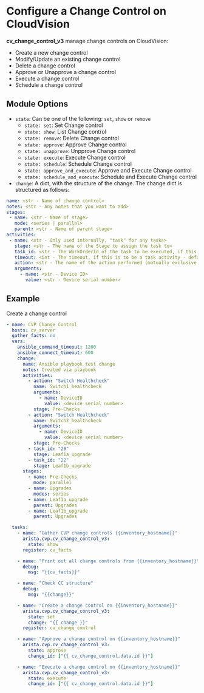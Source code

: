 # Configure a Change Control on CloudVision

**cv_change_control_v3** manage change controls on CloudVision:

- Create a new change control
- Modify/Update an existing change control
- Delete a change control
- Approve or Unapprove a change control
- Execute a change control
- Schedule a change control

## Module Options

- `state`: Can be one of the following: `set`, `show` or `remove`
  - `state: set`: Set Change control
  - `state: show`: List Change control
  - `state: remove`: Delete Change control
  - `state: approve`: Approve Change control
  - `state: unapprove`: Unpprove Change control
  - `state: execute`: Execute Change control
  - `state: schedule`: Schedule Change control
  - `state: approve_and_execute`: Approve and Execute Change control
  - `state: schedule_and_execute`: Schedule and Execute Change control
- `change`: A dict, with the structure of the change. The change dict is structured as follows:

```yaml
name: <str - Name of change control>
notes: <str - Any notes that you want to add>
stages:
 - name: <str - Name of stage>
   mode: <series | parallel>
   parent: <str - Name of parent stage>
activities:
 - name: <str - Only used internally, "task" for any tasks>
   stage: <str - The name of the Stage to assign the task to>
   task_id: <str - The WorkOrderId of the task to be executed, if this is to be a task activity>
   timeout: <int - The timeout, if this is to be a task activity - default is 900 seconds>
   action: <str - The name of the action performed (mutually exclusive to task_id and timeout)>
   arguments:
     - name: <str - Device ID>
       value: <str - Device serial number>
```

## Example

Create a change control

```yaml
- name: CVP Change Control
  hosts: cv_server
  gather_facts: no
  vars:
    ansible_command_timeout: 1200
    ansible_connect_timeout: 600
    change:
      name: Ansible playbook test change
      notes: Created via playbook
      activities:
        - action: "Switch Healthcheck"
          name: Switch1_healthcheck
          arguments:
            - name: DeviceID
              value: <device serial number>
          stage: Pre-Checks
        - action: "Switch Healthcheck"
          name: Switch2_healthcheck
          arguments:
            - name: DeviceID
              value: <device serial number>
          stage: Pre-Checks
        - task_id: "20"
          stage: Leaf1a_upgrade
        - task_id: "22"
          stage: Leaf1b_upgrade
      stages:
        - name: Pre-Checks
          mode: parallel
        - name: Upgrades
          modes: series
        - name: Leaf1a_upgrade
          parent: Upgrades
        - name: Leaf1b_upgrade
          parent: Upgrades

  tasks:
    - name: "Gather CVP change controls {{inventory_hostname}}"
      arista.cvp.cv_change_control_v3:
        state: show
      register: cv_facts

    - name: "Print out all change controls from {{inventory_hostname}}"
      debug:
        msg: "{{cv_facts}}"

    - name: "Check CC structure"
      debug:
        msg: "{{change}}"

    - name: "Create a change control on {{inventory_hostname}}"
      arista.cvp.cv_change_control_v3:
        state: set
        change: "{{ change }}"
      register: cv_change_control

    - name: "Approve a change control on {{inventory_hostname}}"
      arista.cvp.cv_change_control_v3:
        state: approve
        change_id: ["{{ cv_change_control.data.id }}"]

    - name: "Execute a change control on {{inventory_hostname}}"
      arista.cvp.cv_change_control_v3:
        state: execute
        change_id: ["{{ cv_change_control.data.id }}"]
```
